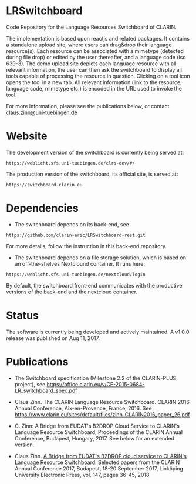 # LRSwitchboard
Code Repository for the Language Resources Switchboard of CLARIN.

The implementation is based upon reactjs and related packages. It contains a standalone upload site,
where users can drag&drop their language resource(s). Each resource can be associated with a
mimetype (detected during file drop) or edited by the user thereafter, and a language code (iso
639-3). The demo upload site depicts each language resource with all relevant information, the user
can then ask the switchboard to display all tools capable of processing the resource in question.
Clicking on a tool icon opens the tool in a new tab. All relevant information (link to the
resource, language code, mimetype etc.) is encoded in the URL used to invoke the tool.

For more information, please see the publications below, or contact claus.zinn@uni-tuebingen.de 

# Website

The development version of the switchboard is currently being served at:

```https://weblicht.sfs.uni-tuebingen.de/clrs-dev/#/ ```

The production version of the switchboard, its official site, is served at:

```https://switchboard.clarin.eu ```

# Dependencies

- The switchboard depends on its back-end, see

```https://github.com/clarin-eric/LRSwitchboard-rest.git ```

For more details, follow the instruction in this back-end repository.

- The switchboard depends on a file storage solution, which is based on an off-the-shelves Nextclound container.
It runs here:

```https://weblicht.sfs.uni-tuebingen.de/nextcloud/login ```

By default, the switchboard front-end communicates with the productive versions of the back-end and the nextcloud container.

# Status
The software is currently being developed and actively maintained. A v1.0.0 release was published on Aug 11, 2017.

# Publications

- The Switchboard specification (Milestone 2.2 of the CLARIN-PLUS project), see https://office.clarin.eu/v/CE-2015-0684-LR_switchboard_spec.pdf

- Claus Zinn. The CLARIN Language Resource Switchboard. CLARIN 2016 Annual Conference, Aix-en-Provence, France, 2016.
See https://www.clarin.eu/sites/default/files/zinn-CLARIN2016_paper_26.pdf

- C. Zinn: A Bridge from EUDAT's B2DROP Cloud Service to CLARIN's Language Resource Switchboard, Proceedings of the CLARIN Annual Conference, Budapest, Hungary, 2017. See below for an extended version.

- Claus Zinn. <a href="http://www.ep.liu.se/ecp/147/004/ecp17147004.pdf"> A Bridge from EUDAT's B2DROP cloud service to CLARIN's Language Resource Switchboard.</a> Selected papers from the CLARIN Annual Conference 2017, Budapest, 18-20 September 2017, Linköping University Electronic Press, vol. 147, pages 36-45, 2018.





